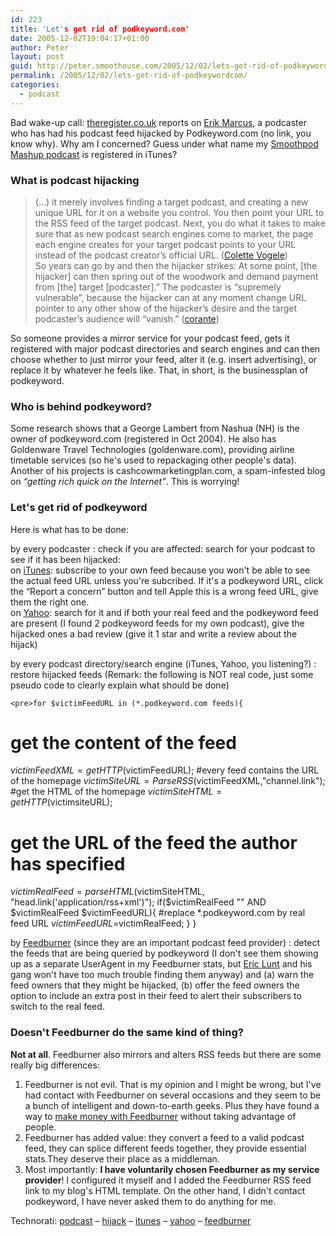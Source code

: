 ```yaml
---
id: 223
title: 'Let's get rid of podkeyword.com'
date: 2005-12-02T19:04:17+01:00
author: Peter
layout: post
guid: http://peter.smoothouse.com/2005/12/02/lets-get-rid-of-podkeywordcom/
permalink: /2005/12/02/lets-get-rid-of-podkeywordcom/
categories:
  - podcast
---
```

Bad wake-up call: [theregister.co.uk](http://www.theregister.co.uk/2005/12/02/podjacking/) reports on [Erik Marcus](http://www.vegan.com/), a podcaster who has had his podcast feed hijacked by Podkeyword.com (no link, you know why). Why am I concerned? Guess under what name my [Smoothpod Mashup podcast](http://www.smoothouse.org/smoothpod/) is registered in iTunes?

### What is podcast hijacking

> (&#8230;) it merely involves finding a target podcast, and creating a new unique URL for it on a website you control. You then point your URL to the RSS feed of the target podcast. Next, you do what it takes to make sure that as new podcast search engines come to market, the page each engine creates for your target podcast points to your URL instead of the podcast creator’s official URL. ([Colette Vogele](http://cyberlaw.stanford.edu/blogs/vogele/archives/003636.shtml))  
> So years can go by and then the hijacker strikes: At some point, [the hijacker] can then spring out of the woodwork and demand payment from [the] target [podcaster].” The podcaster is “supremely vulnerable”, because the hijacker can at any moment change URL pointer to any other show of the hijacker’s desire and the target podcaster’s audience will “vanish.” ([corante](http://www.corante.com/podcasting/2005/12/01/rss_hijackingpodjacking.php))

So someone provides a mirror service for your podcast feed, gets it registered with major podcast directories and search engines and can then choose whether to just mirror your feed, alter it (e.g. insert advertising), or replace it by whatever he feels like. That, in short, is the businessplan of podkeyword.

### Who is behind podkeyword?

Some research shows that a George Lambert from Nashua (NH) is the owner of podkeyword.com (registered in Oct 2004). He also has Goldenware Travel Technologies (goldenware.com), providing airline timetable services (so he's used to repackaging other people's data). Another of his projects is cashcowmarketingplan.com, a spam-infested blog on _&#8220;getting rich quick on the Internet&#8221;_. This is worrying!

### Let's get rid of podkeyword

Here is what has to be done:

by every podcaster
:   check if you are affected: search for your podcast to see if it has been hijacked:  
    on [iTunes](http://phobos.apple.com/WebObjects/MZStore.woa/wa/viewGenre?id=26): subscribe to your own feed because you won't be able to see the actual feed URL unless you're subcribed. If it's a podkeyword URL, click the &#8220;Report a concern&#8221; button and tell Apple this is a wrong feed URL, give them the right one.  
    on [Yahoo](http://podcasts.yahoo.com/): search for it and if both your real feed and the podkeyword feed are present (I found 2 podkeyword feeds for my own podcast), give the hijacked ones a bad review (give it 1 star and write a review about the hijack) 

by every podcast directory/search engine (iTunes, Yahoo, you listening?) 
:   restore hijacked feeds (Remark: the following is NOT real code, just some pseudo code to clearly explain what should be done)</p> 
    
    <pre>for $victimFeedURL in (*.podkeyword.com feeds){
# get the content of the feed
$victimFeedXML=getHTTP($victimFeedURL);
#every feed contains the URL of the homepage
$victimSiteURL=ParseRSS($victimFeedXML,"channel.link");
#get the HTML of the homepage
$victimSiteHTML=getHTTP($victimsiteURL);
# get the URL of the feed the author has specified
$victimRealFeed=parseHTML($victimSiteHTML,
"head.link('application/rss+xml')");
if($victimRealFeed  "" AND $victimRealFeed  $victimFeedURL){
#replace *.podkeyword.com by real feed URL
$victimFeedURL=$victimRealFeed;
}
}</pre>

by [Feedburner](http://www.feedburner.com) (since they are an important podcast feed provider) 
:   detect the feeds that are being queried by podkeyword (I don't see them showing up as a separate UserAgent in my Feedburner stats, but [Eric Lunt](http://www.burningdoor.com/eric/) and his gang won't have too much trouble finding them anyway) and (a) warn the feed owners that they might be hijacked, (b) offer the feed owners the option to include an extra post in their feed to alert their subscribers to switch to the real feed.

### Doesn't Feedburner do the same kind of thing?

**Not at all**. Feedburner also mirrors and alters RSS feeds but there are some really big differences:

  1. Feedburner is not evil. That is my opinion and I might be wrong, but I've had contact with Feedburner on several occasions and they seem to be a bunch of intelligent and down-to-earth geeks. Plus they have found a way to [make money with Feedburner](http://www.feedburner.com/fb/a/publishers/commercial) without taking advantage of people.
  2. Feedburner has added value: they convert a feed to a valid podcast feed, they can splice different feeds together, they provide essential stats.They deserve their place as a middleman.
  3. Most importantly: **I have voluntarily chosen Feedburner as my service provider**! I configured it myself and I added the Feedburner RSS feed link to my blog's HTML template. On the other hand, I didn't contact podkeyword, I have never asked them to do anything for me.

Technorati: <a rel="tag" href="http://technorati.com/tag/podcast">podcast</a> &#8211; <a rel="tag" href="http://technorati.com/tag/hijack">hijack</a> &#8211; <a rel="tag" href="http://technorati.com/tag/itunes">itunes</a> &#8211; <a rel="tag" href="http://technorati.com/tag/yahoo">yahoo</a> &#8211; <a rel="tag" href="http://technorati.com/tag/feedburner">feedburner</a>